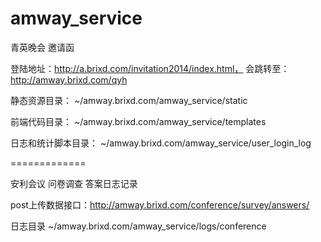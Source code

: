 amway_service
=============

青英晚会  邀请函

登陆地址：http://a.brixd.com/invitation2014/index.html，   会跳转至：http://amway.brixd.com/qyh

静态资源目录： ~/amway.brixd.com/amway_service/static

前端代码目录： ~/amway.brixd.com/amway_service/templates

日志和统计脚本目录： ~/amway.brixd.com/amway_service/user_login_log  


=============

安利会议  问卷调查  答案日志记录

post上传数据接口：http://amway.brixd.com/conference/survey/answers/

日志目录 ~/amway.brixd.com/amway_service/logs/conference
